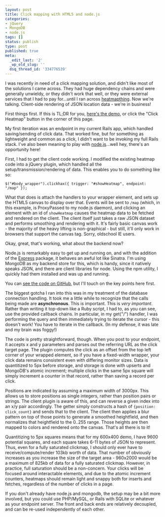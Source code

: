 ```yaml
---
layout: post
title: Click mapping with HTML5 and node.js
categories:
- jQuery
- MongoDB
- node.js
tags: []
status: publish
type: post
published: true
meta:
  _edit_last: '2'
  _wp_old_slug: ''
  dsq_thread_id: '334776539'
---
```

I was recently in need of a click mapping solution, and didn't like most of the solutions I came across. They had huge dependency chains and were generally unwieldy, or they didn't work that well, or they were external services that I had to pay for...until I ran across <a href="http://heatmapthing.heroku.com/">heatmapthing</a>. Now we're talking. Client-side rendering of JSON location data - we're in business!

First things first. If this is TL;DR for you, <a href="http://coffeepowered.net/projects/clickhax/">here's the demo</a>, or click the "Click Heatmap" button in the corner of this page.

My first iteration was an endpoint in my current Rails app, which handled saving/sending of click data. That worked fine, but for something as lightweight and common as a click, I didn't want to be invoking my full Rails stack. I've also been meaning to play with <a href="http://nodejs.org/">node.js</a>...well hey, there's an opportunity here!

First, I had to get the client code working. I modified the existing heatmap code into a jQuery plugin, which handled all the setup/transmission/rendering of data. This enables you to do something like so:

    $("#body_wrapper").clickhax({ trigger: "#showHeatmap", endpoint: "/map" });

What that does is attach the handlers to your wrapper element, and sets up the HTML5 canvas to display over that. Events will be sent to `/map` (which, in this example, is ProxyPassed to my node.js daemon), and clicking an element with an id of `showHeatmap` causes the heatmap data to be fetched and rendered on the client. The client itself just takes a raw JSON dataset and performs smoothing and rendering with it. It's fairly basic canvas work - the majority of the heavy lifting is non-graphical - but still, it'll only work in browsers that support the canvas tag. Sorry, oldschool IE users.

Okay, great, that's working, what about the backend now?

Node.js is remarkably easy to get up and running on, and with the addition of the <a href="http://expressjs.com/">Express</a> package, it behaves an awful lot like Sinatra. I'm using MongoDB as my backend store for this, which is handy, since it natively speaks JSON, and there are client libraries for node. Using the npm utility, I quickly had them installed and was up and running.

You can <a href="http://github.com/cheald/clickhax/blob/master/clickhax-daemon.js">see the code on GitHub</a>, but I'll touch on the key points here first.

The biggest gotcha I ran into this was in my treatment of the database connection handling. It took me a little while to recognize that the calls being made are **asynchronous**. This is important. This is *very important*. Rather than writing it top-down like a Ruby script, I had to, as you can see, use the provided callback chains. In particular, in my get("/") handler, I was performing the query and then immediately trying to iterate the cursor - this doesn't work! You have to iterate in the callback. (In my defense, it was late and my brain was foggy!)

The code is pretty straightforward, though. When you post to your endpoint, it accepts x and y parameters and parses out the referring URL as the click target page. The plugin computes the click as an offset from the top left corner of your wrapped element, so if you have a fixed-width wrapper, your click data remains consistent even with differing monitor sizes. Data is quantitized to 5px before storage, and storage is done with upserts and MongoDB's atomic increment; multiple clicks in the same 5px square will simply increment a counter in that record, rather than saving a record per click.

Positions are indicated by assuming a maximum width of 3000px. This allows us to store positions as single integers, rather than position pairs or strings. The client plugin is aware of this, and can reverse a given index into an x/y pair accordingly. The getter simply constructs a hash of `{position: click_count}` and sends that to the client. The client then applies a blur pattern on top of those points to generate a smoothed heightfield, and then normalizes that heightfield to the 0..255 range. Those heights are then mapped to colors and rendered onto the canvas. That's all there is to it!

Quantitizing to 5px squares means that for my 600x400 demo, I have 9600 potential squares, and each square takes 6-11 bytes of JSON to represent. Thus, even for a fully saturated clickmap, I should only ever have to receive/compute/render 103kb worth of data. That number of obviously increases as you increase the size of the target area - 960x2000 would be a maximum of 825kb of data for a fully saturated clickmap. However, in practice, full saturation should be a non-concern. Your clicks will be focused around interactable elements, and due to the atomic increment counters, heatmaps should remain light and snappy both for inserts and fetches, regardless of the number of clicks in a page.

If you don't already have node.js and mongodb, the setup may be a bit more involved, but you could use PHP/MySQL, or Rails with SQLite or whatever as your endpoint server. The front and back ends are relatively decoupled, and can be re-used independently of each other.

